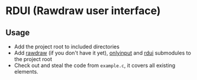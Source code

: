 # RDUI (**R**awdraw **u**ser **i**nterface)

## Usage
- Add the project root to included directories
- Add [rawdraw](https://github.com/cntools/rawdraw) (if you don't have it yet),
[onlyinput](https://github.com/overlisted/onlyinput) and [rdui](https://github.com/overlisted/rdui) submodules to the
project root
- Check out and steal the code from `example.c`, it covers all existing elements.
